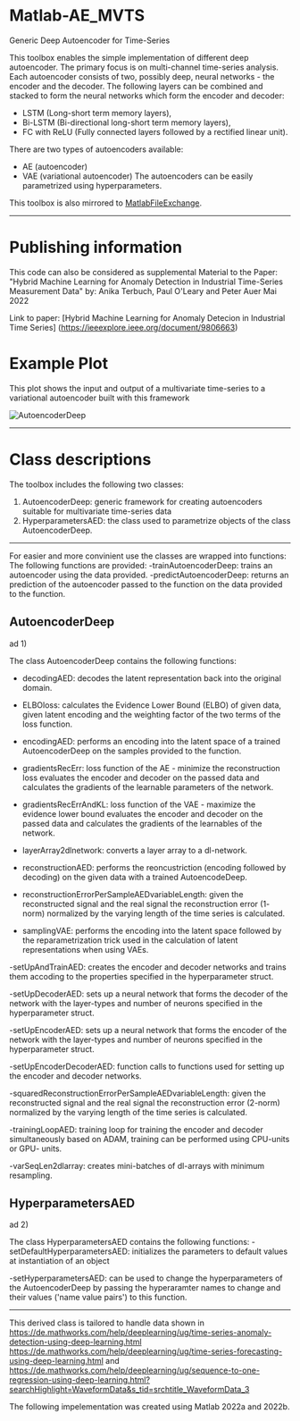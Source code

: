 # Matlab-AE_MVTS
Generic Deep Autoencoder for Time-Series 

This toolbox enables the simple implementation of different deep autoencoder. The primary focus is on multi-channel time-series analysis.
Each autoencoder consists of two, possibly deep, neural networks - the encoder and the decoder.
The following layers can be combined and stacked to form the neural networks which form the encoder and decoder:
- LSTM (Long-short term memory layers),
- Bi-LSTM (Bi-directional long-short term memory layers),
- FC with ReLU (Fully connected layers followed by a rectified linear unit).

There are two types of autoencoders available:
- AE (autoencoder)
- VAE (variational autoencoder)
The autoencoders can be easily parametrized using hyperparameters.

This toolbox is also mirrored to [MatlabFileExchange](https://de.mathworks.com/matlabcentral/fileexchange/111110-generic-deep-autoencoder-for-time-series).


-------------------------------------------------------------------------------------------
# Publishing information

This code can also be considered as supplemental Material to the Paper:
"Hybrid Machine Learning for Anomaly Detection in Industrial Time-Series
Measurement Data" 
by: Anika Terbuch, Paul O'Leary and Peter Auer
Mai 2022

Link to paper: [Hybrid Machine Learning for Anomaly Detecion in Industrial Time Series] (https://ieeexplore.ieee.org/document/9806663)

# Example Plot
This plot shows the input and output of a multivariate time-series to a variational autoencoder built with this framework

![AutoencoderDeep](https://github.com/anikaTerbuch/Matlab-AE_MVTS/assets/58983404/ca537240-d2e0-4c59-b1a0-7abe78e1ce5b)

-------------------------------------------------------------------------------------------
# Class descriptions
The toolbox includes the following two classes:
1) AutoencoderDeep:  generic framework for creating autoencoders suitable for multivariate time-series data
2) HyperparametersAED: the class used to parametrize objects of the class AutoencoderDeep.
-------------------------------------------------------------------------------------------
For easier and more convinient use the classes are wrapped into functions:
The following functions are provided:
-trainAutoencoderDeep: trains an autoencoder using the data provided.
-predictAutoencoderDeep: returns an prediction of the autoencoder passed to the function on the data provided to the function.


## AutoencoderDeep

ad 1) 

The class AutoencoderDeep contains the following functions:
- decodingAED:         	decodes the latent representation  back into the original domain.

- ELBOloss:             calculates the Evidence Lower Bound (ELBO) of given data, given
                        latent encoding and the weighting factor of the two terms of the loss function.

- encodingAED:          performs an encoding into the latent space of a trained
                        AutoencoderDeep on the samples provided to the function.

- gradientsRecErr:      loss function of the AE - minimize the reconstruction loss
                        evaluates the encoder and decoder on the passed data and calculates
                        the gradients of the learnable parameters of the network.

- gradientsRecErrAndKL: loss function of the VAE - maximize the evidence lower bound
                        evaluates the encoder and decoder on the passed data and calculates
                        the gradients of the learnables of the network.

- layerArray2dlnetwork: converts a layer array to a dl-network.

- reconstructionAED:    performs the reoncustriction (encoding followed by decoding) on the 
                        given data with a trained AutoencodeDeep.
						 
- reconstructionErrorPerSampleAEDvariableLength: given the reconstructed signal and the 
                                                 real signal the reconstruction error (1-
                                                 norm) normalized by the varying length
						                         of the time series is calculated.
												
- samplingVAE:          performs the encoding into the latent space followed by the 
                        reparametrization trick used in the calculation of latent
                        representations when using VAEs.
						 


-setUpAndTrainAED:      creates the encoder and decoder networks and trains them accoding
                        to the properties specified in the hyperparameter struct.
						 
-setUpDecoderAED:	sets up a neural network that forms the decoder of the network with the
                    layer-types and number of neurons specified in the hyperparameter
                    struct.
						
-setUpEncoderAED:   sets up a neural network that forms the encoder of the network with
                    the layer-types and number of neurons specified in the 
                    hyperparameter struct.						 
					 
-setUpEncoderDecoderAED: function calls to functions used for setting up the encoder and 
                         decoder networks.

-squaredReconstructionErrorPerSampleAEDvariableLength: given the reconstructed signal and
                                                       the real signal the reconstruction
                                                       error (2-norm) normalized by the
                                                       varying length of the time series is
                                                       calculated.
													   
-trainingLoopAED:		training loop for training the encoder and decoder simultaneously
                         based on ADAM, training can be performed using CPU-units or GPU-
                         units.
						
-varSeqLen2dlarray:     	creates mini-batches of dl-arrays with minimum resampling. 		

## HyperparametersAED
ad 2) 

The class HyperparametersAED contains the following functions:
-setDefaultHyperparametersAED: initializes the parameters to default values at instantiation of an object		 

-setHyperparametersAED: can be used to change the hyperparameters of the AutoencoderDeep by 
                        passing the hyperaramter names to change and their values 
                        ('name value pairs') to this function.

								
-------------------------------------------------------------------------------------------

This derived class is tailored to handle data shown in
https://de.mathworks.com/help/deeplearning/ug/time-series-anomaly-detection-using-deep-learning.html
https://de.mathworks.com/help/deeplearning/ug/time-series-forecasting-using-deep-learning.html and
https://de.mathworks.com/help/deeplearning/ug/sequence-to-one-regression-using-deep-learning.html?searchHighlight=WaveformData&s_tid=srchtitle_WaveformData_3

The following impelementation was created using Matlab 2022a and 2022b.
